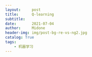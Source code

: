 ```yaml
---
layout:     post
title:      Q-learning
subtitle:   
date:       2021-07-04
author:     Midone
header-img: img/post-bg-re-vs-ng2.jpg
catalog: True
tags:
    - 机器学习
---
```


